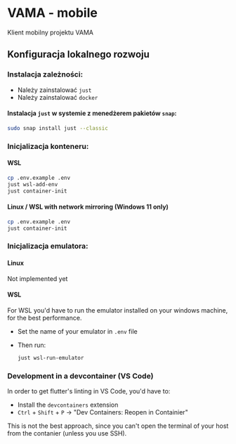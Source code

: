 # VAMA - mobile
Klient mobilny projektu VAMA
## Konfiguracja lokalnego rozwoju
### Instalacja zależności:
- Należy zainstalować `just`
- Należy zainstalować `docker`
#### Instalacja `just` w systemie z menedżerem pakietów `snap`:
```sh
sudo snap install just --classic
```
### Inicjalizacja konteneru:
#### WSL
```sh
cp .env.example .env
just wsl-add-env
just container-init
```
#### Linux / WSL with network mirroring (Windows 11 only)
```sh
cp .env.example .env
just container-init
```

### Inicjalizacja emulatora:

#### Linux
Not implemented yet
#### WSL
For WSL you'd have to run the emulator installed on your windows machine, for the best performance.

- Set the name of your emulator in `.env` file

- Then run:
    ```sh
    just wsl-run-emulator
    ```

### Development in a devcontainer (VS Code)
In order to get flutter's linting in VS Code, you'd have to:
- Install the `devcontainers` extension
- `Ctrl` + `Shift` + `P` -> "Dev Containers: Reopen in Containier"

This is not the best approach, since you can't open the terminal of your host from the contanier (unless you use SSH).